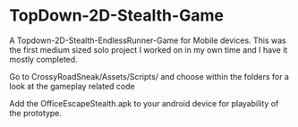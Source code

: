 # TopDown-2D-Stealth-Game
A Topdown-2D-Stealth-EndlessRunner-Game for Mobile devices. This was the first medium sized solo project I worked on in my own time and
I have it mostly completed.

Go to CrossyRoadSneak/Assets/Scripts/ and choose within the folders for a look at the gameplay related code 

Add the OfficeEscapeStealth.apk to your android device for playability of the prototype.  
